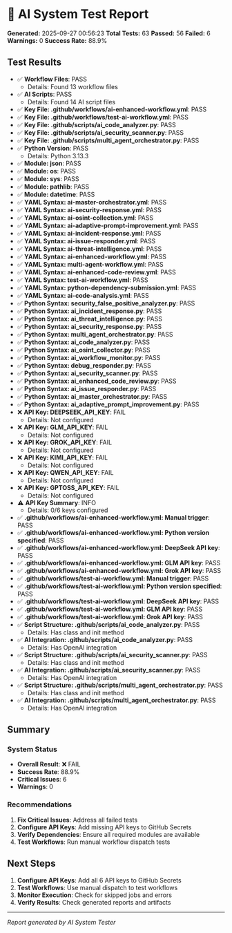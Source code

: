 # 🧪 AI System Test Report

**Generated:** 2025-09-27 00:56:23
**Total Tests:** 63
**Passed:** 56
**Failed:** 6
**Warnings:** 0
**Success Rate:** 88.9%

## Test Results

- ✅ **Workflow Files**: PASS
  - Details: Found 13 workflow files
- ✅ **AI Scripts**: PASS
  - Details: Found 14 AI script files
- ✅ **Key File: .github/workflows/ai-enhanced-workflow.yml**: PASS
- ✅ **Key File: .github/workflows/test-ai-workflow.yml**: PASS
- ✅ **Key File: .github/scripts/ai_code_analyzer.py**: PASS
- ✅ **Key File: .github/scripts/ai_security_scanner.py**: PASS
- ✅ **Key File: .github/scripts/multi_agent_orchestrator.py**: PASS
- ✅ **Python Version**: PASS
  - Details: Python 3.13.3
- ✅ **Module: json**: PASS
- ✅ **Module: os**: PASS
- ✅ **Module: sys**: PASS
- ✅ **Module: pathlib**: PASS
- ✅ **Module: datetime**: PASS
- ✅ **YAML Syntax: ai-master-orchestrator.yml**: PASS
- ✅ **YAML Syntax: ai-security-response.yml**: PASS
- ✅ **YAML Syntax: ai-osint-collection.yml**: PASS
- ✅ **YAML Syntax: ai-adaptive-prompt-improvement.yml**: PASS
- ✅ **YAML Syntax: ai-incident-response.yml**: PASS
- ✅ **YAML Syntax: ai-issue-responder.yml**: PASS
- ✅ **YAML Syntax: ai-threat-intelligence.yml**: PASS
- ✅ **YAML Syntax: ai-enhanced-workflow.yml**: PASS
- ✅ **YAML Syntax: multi-agent-workflow.yml**: PASS
- ✅ **YAML Syntax: ai-enhanced-code-review.yml**: PASS
- ✅ **YAML Syntax: test-ai-workflow.yml**: PASS
- ✅ **YAML Syntax: python-dependency-submission.yml**: PASS
- ✅ **YAML Syntax: ai-code-analysis.yml**: PASS
- ✅ **Python Syntax: security_false_positive_analyzer.py**: PASS
- ✅ **Python Syntax: ai_incident_response.py**: PASS
- ✅ **Python Syntax: ai_threat_intelligence.py**: PASS
- ✅ **Python Syntax: ai_security_response.py**: PASS
- ✅ **Python Syntax: multi_agent_orchestrator.py**: PASS
- ✅ **Python Syntax: ai_code_analyzer.py**: PASS
- ✅ **Python Syntax: ai_osint_collector.py**: PASS
- ✅ **Python Syntax: ai_workflow_monitor.py**: PASS
- ✅ **Python Syntax: debug_responder.py**: PASS
- ✅ **Python Syntax: ai_security_scanner.py**: PASS
- ✅ **Python Syntax: ai_enhanced_code_review.py**: PASS
- ✅ **Python Syntax: ai_issue_responder.py**: PASS
- ✅ **Python Syntax: ai_master_orchestrator.py**: PASS
- ✅ **Python Syntax: ai_adaptive_prompt_improvement.py**: PASS
- ❌ **API Key: DEEPSEEK_API_KEY**: FAIL
  - Details: Not configured
- ❌ **API Key: GLM_API_KEY**: FAIL
  - Details: Not configured
- ❌ **API Key: GROK_API_KEY**: FAIL
  - Details: Not configured
- ❌ **API Key: KIMI_API_KEY**: FAIL
  - Details: Not configured
- ❌ **API Key: QWEN_API_KEY**: FAIL
  - Details: Not configured
- ❌ **API Key: GPTOSS_API_KEY**: FAIL
  - Details: Not configured
- ⚠️ **API Key Summary**: INFO
  - Details: 0/6 keys configured
- ✅ **.github/workflows/ai-enhanced-workflow.yml: Manual trigger**: PASS
- ✅ **.github/workflows/ai-enhanced-workflow.yml: Python version specified**: PASS
- ✅ **.github/workflows/ai-enhanced-workflow.yml: DeepSeek API key**: PASS
- ✅ **.github/workflows/ai-enhanced-workflow.yml: GLM API key**: PASS
- ✅ **.github/workflows/ai-enhanced-workflow.yml: Grok API key**: PASS
- ✅ **.github/workflows/test-ai-workflow.yml: Manual trigger**: PASS
- ✅ **.github/workflows/test-ai-workflow.yml: Python version specified**: PASS
- ✅ **.github/workflows/test-ai-workflow.yml: DeepSeek API key**: PASS
- ✅ **.github/workflows/test-ai-workflow.yml: GLM API key**: PASS
- ✅ **.github/workflows/test-ai-workflow.yml: Grok API key**: PASS
- ✅ **Script Structure: .github/scripts/ai_code_analyzer.py**: PASS
  - Details: Has class and init method
- ✅ **AI Integration: .github/scripts/ai_code_analyzer.py**: PASS
  - Details: Has OpenAI integration
- ✅ **Script Structure: .github/scripts/ai_security_scanner.py**: PASS
  - Details: Has class and init method
- ✅ **AI Integration: .github/scripts/ai_security_scanner.py**: PASS
  - Details: Has OpenAI integration
- ✅ **Script Structure: .github/scripts/multi_agent_orchestrator.py**: PASS
  - Details: Has class and init method
- ✅ **AI Integration: .github/scripts/multi_agent_orchestrator.py**: PASS
  - Details: Has OpenAI integration

## Summary

### System Status
- **Overall Result**: ❌ FAIL
- **Success Rate**: 88.9%
- **Critical Issues**: 6
- **Warnings**: 0

### Recommendations


1. **Fix Critical Issues**: Address all failed tests
2. **Configure API Keys**: Add missing API keys to GitHub Secrets
3. **Verify Dependencies**: Ensure all required modules are available
4. **Test Workflows**: Run manual workflow dispatch tests

## Next Steps

1. **Configure API Keys**: Add all 6 API keys to GitHub Secrets
2. **Test Workflows**: Use manual dispatch to test workflows
3. **Monitor Execution**: Check for skipped jobs and errors
4. **Verify Results**: Check generated reports and artifacts

---
*Report generated by AI System Tester*
